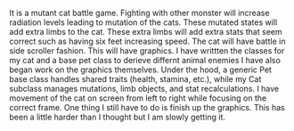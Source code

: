 It is a mutant cat battle game. Fighting with other monster will increase radiation levels leading to mutation of the cats. These mutated states will add extra limbs to the cat. These extra limbs will add extra stats that seem correct such as having six feet increasing speed. The cat will have battle in side scroller fashion. This will have graphics.
I have writtten the classes for my cat and a base pet class to derieve differnt animal enemies I have also began work on the graphics themselves.  Under the hood, a generic Pet base class handles shared traits (health, stamina, etc.), while my Cat subclass manages mutations, limb objects, and stat recalculations. I have movement of the cat on screen from left to right while focusing on the correct frame. 
One thing I still have to do is finish up the graphics. This has been a little harder than I thought but I am slowly getting it.
